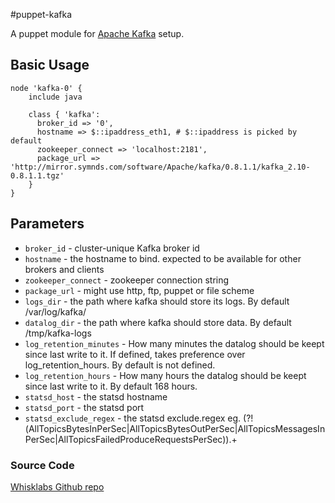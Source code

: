 #puppet-kafka

A puppet module for [Apache Kafka](http://kafka.apache.org/) setup.

## Basic Usage

    node 'kafka-0' {
        include java

        class { 'kafka':
          broker_id => '0',
          hostname => $::ipaddress_eth1, # $::ipaddress is picked by default
          zookeeper_connect => 'localhost:2181',
          package_url => 'http://mirror.symnds.com/software/Apache/kafka/0.8.1.1/kafka_2.10-0.8.1.1.tgz'
        }
    }

## Parameters

   - `broker_id` - cluster-unique Kafka broker id
   - `hostname` - the hostname to bind. expected to be available for other brokers and clients
   - `zookeeper_connect` - zookeeper connection string
   - `package_url` - might use http, ftp, puppet or file scheme
   - `logs_dir` - the path where kafka should store its logs. By default /var/log/kafka/
   - `datalog_dir` - the path where kafka should store data. By default /tmp/kafka-logs
   - `log_retention_minutes` - How many minutes the datalog should be keept since last write to it. If defined, takes preference over log_retention_hours. By default is not defined.
   - `log_retention_hours` - How many hours the datalog should be keept since last write to it. By default 168 hours.
   - `statsd_host` - the statsd hostname
   - `statsd_port` - the statsd port
   - `statsd_exclude_regex` - the statsd exclude.regex eg. (?!(AllTopicsBytesInPerSec|AllTopicsBytesOutPerSec|AllTopicsMessagesInPerSec|AllTopicsFailedProduceRequestsPerSec)).+
   
### Source Code

[Whisklabs Github repo](http://github.com/whisklabs/puppet-kafka)
